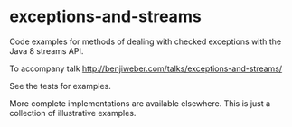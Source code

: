 exceptions-and-streams
===========

Code examples for methods of dealing with checked exceptions with the Java 8 streams API.

To accompany talk http://benjiweber.com/talks/exceptions-and-streams/

See the tests for examples.

More complete implementations are available elsewhere. This is just a collection of illustrative examples.
